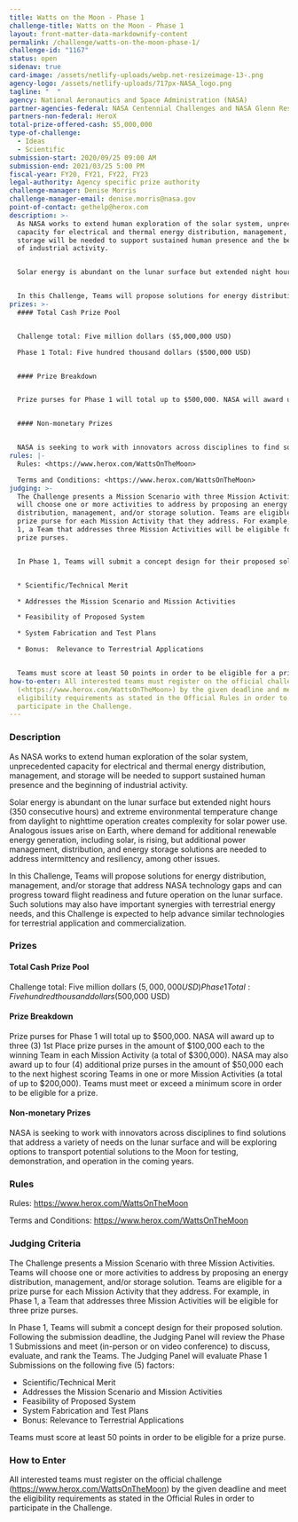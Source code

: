 ```yaml
---
title: Watts on the Moon - Phase 1
challenge-title: Watts on the Moon - Phase 1
layout: front-matter-data-markdownify-content
permalink: /challenge/watts-on-the-moon-phase-1/
challenge-id: "1167"
status: open
sidenav: true
card-image: /assets/netlify-uploads/webp.net-resizeimage-13-.png
agency-logo: /assets/netlify-uploads/717px-NASA_logo.png
tagline: "  "
agency: National Aeronautics and Space Administration (NASA)
partner-agencies-federal: NASA Centennial Challenges and NASA Glenn Research Center
partners-non-federal: HeroX
total-prize-offered-cash: $5,000,000
type-of-challenge:
  - Ideas
  - Scientific
submission-start: 2020/09/25 09:00 AM
submission-end: 2021/03/25 5:00 PM
fiscal-year: FY20, FY21, FY22, FY23
legal-authority: Agency specific prize authority
challenge-manager: Denise Morris
challenge-manager-email: denise.morris@nasa.gov
point-of-contact: gethelp@herox.com
description: >-
  As NASA works to extend human exploration of the solar system, unprecedented
  capacity for electrical and thermal energy distribution, management, and
  storage will be needed to support sustained human presence and the beginning
  of industrial activity. 


  Solar energy is abundant on the lunar surface but extended night hours (350 consecutive hours) and extreme environmental temperature change from daylight to nighttime operation creates complexity for solar power use. Analogous issues arise on Earth, where demand for additional renewable energy generation, including solar, is rising, but additional power management, distribution, and energy storage solutions are needed to address intermittency and resiliency, among other issues. 


  In this Challenge, Teams will propose solutions for energy distribution, management, and/or storage that address NASA technology gaps and can progress toward flight readiness and future operation on the lunar surface. Such solutions may also have important synergies with terrestrial energy needs, and this Challenge is expected to help advance similar technologies for terrestrial application and commercialization.
prizes: >-
  #### Total Cash Prize Pool 


  Challenge total: Five million dollars ($5,000,000 USD) 

  Phase 1 Total: Five hundred thousand dollars ($500,000 USD)


  #### Prize Breakdown


  Prize purses for Phase 1 will total up to $500,000. NASA will award up to three (3) 1st Place prize purses in the amount of $100,000 each to the winning Team in each Mission Activity (a total of $300,000). NASA may also award up to four (4) additional prize purses in the amount of $50,000 each to the next highest scoring Teams in one or more Mission Activities (a total of up to $200,000). Teams must meet or exceed a minimum score in order to be eligible for a prize.


  #### Non-monetary Prizes


  NASA is seeking to work with innovators across disciplines to find solutions that address a variety of needs on the lunar surface and will be exploring options to transport potential solutions to the Moon for testing, demonstration, and operation in the coming years.
rules: |-
  Rules: <https://www.herox.com/WattsOnTheMoon>

  Terms and Conditions: <https://www.herox.com/WattsOnTheMoon>
judging: >-
  The Challenge presents a Mission Scenario with three Mission Activities. Teams
  will choose one or more activities to address by proposing an energy
  distribution, management, and/or storage solution. Teams are eligible for a
  prize purse for each Mission Activity that they address. For example, in Phase
  1, a Team that addresses three Mission Activities will be eligible for three
  prize purses.


  In Phase 1, Teams will submit a concept design for their proposed solution.  Following the submission deadline, the Judging Panel will review the Phase 1 Submissions and meet (in-person or on video conference) to discuss, evaluate, and rank the Teams. The Judging Panel will evaluate Phase 1 Submissions on the following five (5) factors:


  * Scientific/Technical Merit

  * Addresses the Mission Scenario and Mission Activities

  * Feasibility of Proposed System

  * System Fabrication and Test Plans

  * Bonus:  Relevance to Terrestrial Applications


  Teams must score at least 50 points in order to be eligible for a prize purse.
how-to-enter: All interested teams must register on the official challenge
  (<https://www.herox.com/WattsOnTheMoon>) by the given deadline and meet the
  eligibility requirements as stated in the Official Rules in order to
  participate in the Challenge.
---
```

### Description

As NASA works to extend human exploration of the solar system, unprecedented capacity for electrical and thermal energy distribution, management, and storage will be needed to support sustained human presence and the beginning of industrial activity. 

Solar energy is abundant on the lunar surface but extended night hours (350 consecutive hours) and extreme environmental temperature change from daylight to nighttime operation creates complexity for solar power use. Analogous issues arise on Earth, where demand for additional renewable energy generation, including solar, is rising, but additional power management, distribution, and energy storage solutions are needed to address intermittency and resiliency, among other issues. 

In this Challenge, Teams will propose solutions for energy distribution, management, and/or storage that address NASA technology gaps and can progress toward flight readiness and future operation on the lunar surface. Such solutions may also have important synergies with terrestrial energy needs, and this Challenge is expected to help advance similar technologies for terrestrial application and commercialization.

### Prizes

#### Total Cash Prize Pool

Challenge total: Five million dollars ($5,000,000 USD) 
Phase 1 Total: Five hundred thousand dollars ($500,000 USD)

#### Prize Breakdown

Prize purses for Phase 1 will total up to $500,000. NASA will award up to three (3) 1st Place prize purses in the amount of $100,000 each to the winning Team in each Mission Activity (a total of $300,000). NASA may also award up to four (4) additional prize purses in the amount of $50,000 each to the next highest scoring Teams in one or more Mission Activities (a total of up to $200,000). Teams must meet or exceed a minimum score in order to be eligible for a prize.

#### Non-monetary Prizes

NASA is seeking to work with innovators across disciplines to find solutions that address a variety of needs on the lunar surface and will be exploring options to transport potential solutions to the Moon for testing, demonstration, and operation in the coming years.

### Rules

Rules: <https://www.herox.com/WattsOnTheMoon>

Terms and Conditions: <https://www.herox.com/WattsOnTheMoon>

### Judging Criteria

The Challenge presents a Mission Scenario with three Mission Activities. Teams will choose one or more activities to address by proposing an energy distribution, management, and/or storage solution. Teams are eligible for a prize purse for each Mission Activity that they address. For example, in Phase 1, a Team that addresses three Mission Activities will be eligible for three prize purses.

In Phase 1, Teams will submit a concept design for their proposed solution.  Following the submission deadline, the Judging Panel will review the Phase 1 Submissions and meet (in-person or on video conference) to discuss, evaluate, and rank the Teams. The Judging Panel will evaluate Phase 1 Submissions on the following five (5) factors:

* Scientific/Technical Merit
* Addresses the Mission Scenario and Mission Activities
* Feasibility of Proposed System
* System Fabrication and Test Plans
* Bonus:  Relevance to Terrestrial Applications

Teams must score at least 50 points in order to be eligible for a prize purse.

### How to Enter

All interested teams must register on the official challenge (<https://www.herox.com/WattsOnTheMoon>) by the given deadline and meet the eligibility requirements as stated in the Official Rules in order to participate in the Challenge.